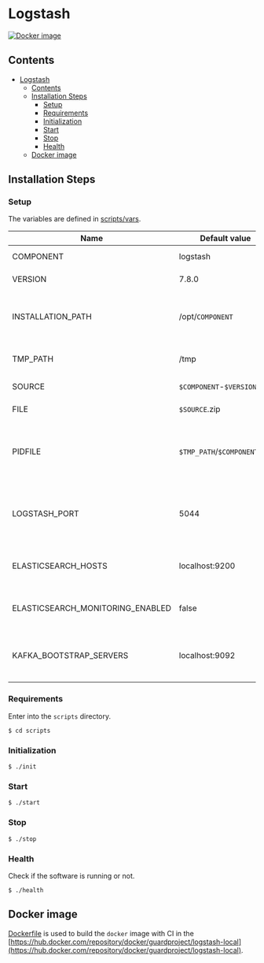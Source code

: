 # Logstash

[![Docker image](https://img.shields.io/docker/image-size/guardproject/logstash-local?label=image&logo=docker)](https://hub.docker.com/repository/docker/guardproject/logstash-local)

## Contents

- [Logstash](#logstash)
  - [Contents](#contents)
  - [Installation Steps](#installation-steps)
    - [Setup](#setup)
    - [Requirements](#requirements)
    - [Initialization](#initialization)
    - [Start](#start)
    - [Stop](#stop)
    - [Health](#health)
  - [Docker image](#docker-image)

## Installation Steps

### Setup

The variables are defined in [scripts/vars](scripts/vars).

Name                             | Default value                | Meaning
---------------------------------|------------------------------|--------
COMPONENT                        | logstash                     | Component name
VERSION                          | 7.8.0                        | Version number
INSTALLATION_PATH                | /opt/`COMPONENT`             | Directory path where the software will be installed
TMP_PATH                         | /tmp                         | Temporary dictionary path
SOURCE                           | `$COMPONENT`-`$VERSION`      | Source filename
FILE                             | `$SOURCE`.zip                | Source archive
PIDFILE                          | `$TMP_PATH`/`$COMPONENT`.pid | File path where the PID of the current execution is stored
LOGSTASH_PORT                    | 5044                         | Port where Logstash is listening to get the data from the beats
ELASTICSEARCH_HOSTS              | localhost:9200               | Elasticsearch endpoints to connect for monitoring
ELASTICSEARCH_MONITORING_ENABLED | false                        | Enable monitoring with Elasticsearch
KAFKA_BOOTSTRAP_SERVERS          | localhost:9092               | Kafka endpoints where to send the data

### Requirements

Enter into the `scripts` directory.

```console
$ cd scripts
```

### Initialization

```console
$ ./init
```

### Start

```console
$ ./start
```

### Stop

```console
$ ./stop
```

### Health

Check if the software is running or not.

```console
$ ./health
```

## Docker image

[Dockerfile](Dockerfile) is used to build the `docker` image with CI in the [https://hub.docker.com/repository/docker/guardproject/logstash-local](https://hub.docker.com/repository/docker/guardproject/logstash-local).
